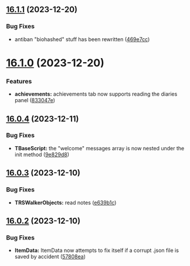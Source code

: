 ## [16.1.1](https://github.com/Torwent/WaspLib/compare/v16.1.0...v16.1.1) (2023-12-20)


### Bug Fixes

* antiban "biohashed" stuff has been rewritten ([469e7cc](https://github.com/Torwent/WaspLib/commit/469e7cce6a0ea190be96ae6e2485492c943834d4))



# [16.1.0](https://github.com/Torwent/WaspLib/compare/v16.0.4...v16.1.0) (2023-12-20)


### Features

* **achievements:** achievements tab now supports reading the diaries panel ([833047e](https://github.com/Torwent/WaspLib/commit/833047e93d7f147eb8fc89711c973fea3fbdcc07))



## [16.0.4](https://github.com/Torwent/WaspLib/compare/v16.0.3...v16.0.4) (2023-12-11)


### Bug Fixes

* **TBaseScript:** the "welcome" messages array is now nested under the init method ([9e829d8](https://github.com/Torwent/WaspLib/commit/9e829d8512f0c3dd297f7e68379205ace48098a7))



## [16.0.3](https://github.com/Torwent/WaspLib/compare/v16.0.2...v16.0.3) (2023-12-10)


### Bug Fixes

* **TRSWalkerObjects:** read notes ([e639b1c](https://github.com/Torwent/WaspLib/commit/e639b1cb1d5a2a4c5322f2d6eb81f9505ba4145a))



## [16.0.2](https://github.com/Torwent/WaspLib/compare/v16.0.1...v16.0.2) (2023-12-10)


### Bug Fixes

* **ItemData:** ItemData now attempts to fix itself if a corrupt .json file is saved by accident ([57808ea](https://github.com/Torwent/WaspLib/commit/57808ea885dbb2283decb2bad9a222bbd33bd255))



